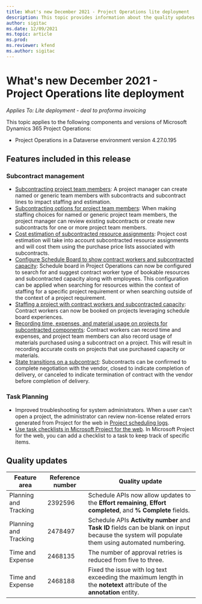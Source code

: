 ```yaml
---
title: What's new December 2021 - Project Operations lite deployment
description: This topic provides information about the quality updates that are available in the December 2021 release of Project Operations lite deployment.
author: sigitac
ms.date: 12/09/2021
ms.topic: article
ms.prod:
ms.reviewer: kfend 
ms.author: sigitac
---
```


# What's new December 2021 - Project Operations lite deployment

_Applies To: Lite deployment - deal to proforma invoicing_

This topic applies to the following components and versions of Microsoft Dynamics 365 Project Operations:

- Project Operations in a Dataverse environment version 4.27.0.195


## Features included in this release

### Subcontract management 

- [Subcontracting project team  members](../subcontracting/subcontracting-project-team-members.md): A project manager can create named or generic team members with subcontracts and subcontract lines to impact staffing and estimation.
- [Subcontracting options for project team members](../subcontracting/subcon-options.md): When making staffing choices for named or generic project team members, the project manager can review existing subcontracts or create new subcontracts for one or more project team members. 
- [Cost estimation of subcontracted resource assignments](../subcontracting/costing-subcon-ra.md): Project cost estimation will take into account subcontracted resource assignments and will cost them using the purchase price lists associated with subcontracts. 
- [Configure Schedule Board to show contract workers and subcontracted capacity](../subcontracting/configure-sb-subcon.md): Schedule board in Project Operations can now be configured to search for and suggest contract worker type of bookable resources and subcontracted capacity along with employees. This configuration can be applied when searching for resources within the context of staffing for a specific project requirement or when searching outside of the context of a project requirement.
- [Staffing a project with contract workers and subcontracted capacity](../subcontracting/staffing-cw.md): Contract workers can now be booked on projects leveraging schedule board experiences.
- [Recording time, expenses, and material usage on projects for subcontracted components](../subcontracting/recording-subcon-actuals.md): Contract workers can record time and expenses, and project team members can also record usage of materials purchased using a subcontract on a project. This will result in recording accurate costs on projects that use purchased capacity or materials.
- [State transitions on a subcontract](../subcontracting/subcon-states.md): Subcontracts can be confirmed to complete negotiation with the vendor, closed to indicate completion of delivery, or canceled to indicate termination of contract with the vendor before completion of delivery.

### Task Planning
- Improved troubleshooting for system administrators. When a user can't open a project, the administrator can review non-license related errors generated from Project for the web in [Project scheduling logs](../../project-management/schedule-api-logs.md).
- [Use task checklists in Microsoft Project for the web](https://support.microsoft.com/en-us/office/use-task-checklists-in-microsoft-project-for-the-web-c69bcf73-5c75-4ad3-9893-6d6f92360e9c). In Microsoft Project for the web, you can add a checklist to a task to keep track of specific items.

## Quality updates

| **Feature area** | **Reference number** | **Quality update** |
| --- | --- | --- |
| Planning and Tracking | 2392596 | Schedule APIs now allow updates to the **Effort remaining**, **Effort completed**, and **% Complete** fields. |
| Planning and Tracking | 2478497 | Schedule APIs **Activity number** and **Task ID** fields can be blank on input because the system will populate them using automated numbering.|
| Time and Expense | 2468135 | The number of approval retries is reduced from five to three. |
| Time and Expense | 2468188 | Fixed the issue with log text exceeding the maximum length in the **notetext** attribute of the **annotation** entity. |
